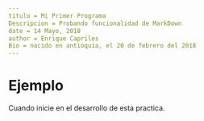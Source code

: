 ```yaml
--- 
titulo = Mi Primer Programa
Descripcion = Probando funcionalidad de MarkDown 
date = 14 Mayo, 2018
author = Enrique Capriles
Bio = nacido en antioquia, el 20 de febrero del 2018
---
```

# Ejemplo 
Cuando inicie en el desarrollo de esta practica.

